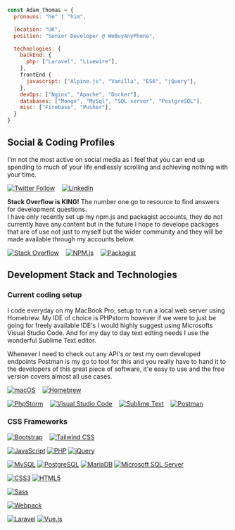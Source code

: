 ```javascript
const Adam_Thomas = {
  pronouns: "he" | "him",

  location: "UK",
  position: "Senior Developer @ WeBuyAnyPhone",

  technologies: {
    backEnd: {
      php: ["Laravel", "Livewire"],
    },
    frontEnd {
      javascript: ["Alpine.js", "Vanilla", "ES6", "jQuery"],
    },
    devOps: ["Nginx", "Apache", "Docker"],
    databases: ["Mongo", "MySql", "SQL server", "PostgreSQL"],
    misc: ["Firebase", "Pusher"],
  }
}
```

## Social & Coding Profiles

I'm not the most active on social media as I feel that you can end up spending to much of your life endlessly scrolling and achieving nothing with your time.

[![Twitter Follow](https://img.shields.io/static/v1?message=Follow%20@aptcreatedesign&logo=Twitter&labelColor=1DA1F2&color=white&logoColor=white&label=%20&style=for-the-badge)](https://img.shields.io/twitter/follow/aptcreatedesign) &nbsp;&nbsp; [![LinkedIn](https://img.shields.io/static/v1?message=LinkedIn%20@adampthomas&logo=LinkedIn&labelColor=0A66C2&color=white&logoColor=white&label=%20&style=for-the-badge)](https://www.linkedin.com/in/adampthomas/)

<b>Stack Overflow is KING!</b> The number one go to resource to find answers for development questions.<br>
I have only recently set up my npm.js and packagist accounts, they do not currently have any content but in the future I hope to develope packages that are of use not just to myself but the wider community and they will be made available through my accounts below.

[![Stack Overflow](https://img.shields.io/static/v1?message=Stack%20Overflow%20-%2000_adam&logo=Stack%20Overflow&labelColor=F58025&color=white&logoColor=white&label=%20&style=for-the-badge)](https://stackoverflow.com/users/9951404/00-adam) &nbsp;&nbsp; [![NPM.js](https://img.shields.io/static/v1?message=Npm%20-%20aptcd&logo=npm&labelColor=CB3837&color=white&logoColor=white&label=%20&style=for-the-badge)](https://www.npmjs.com/~aptcd) &nbsp;&nbsp; [![Packagist](https://img.shields.io/static/v1?message=Packagist%20-%20aptcreativedesign&logo=Packagist&labelColor=F28D1A&color=white&&logoColor=white&label=%20&style=for-the-badge)](https://packagist.org/users/aptcreativedesign/packages/)

## Development Stack and Technologies

### Current coding setup

I code everyday on my MacBook Pro, setup to run a local web server using Homebrew. My IDE of choice is PHPstorm however if we were to just be going for freely available IDE's I would highly suggest using Microsofts Visual Studio Code. And for my day to day text edting needs I use the wonderful Sublime Text editor.

Whenever I need to check out any API's or test my own developed endpoints Postman is my go to tool for this and you really have to hand it to the developers of this great piece of software, it'e easy to use and the free version covers almost all use cases.

[![macOS](https://img.shields.io/static/v1?message=macOS&logo=macOS&labelColor=000000&color=white&logoColor=white&label=%20&style=for-the-badge)](https://laravel.com/) &nbsp;&nbsp; [![Homebrew](https://img.shields.io/static/v1?message=Homebrew&logo=Homebrew&labelColor=FBB040&color=white&logoColor=white&label=%20&style=for-the-badge)](https://laravel.com/)

[![PhpStorm](https://img.shields.io/static/v1?message=PhpStorm&logo=PhpStorm&labelColor=b744f0&color=white&logoColor=white&label=%20&style=for-the-badge)](https://laravel.com/) &nbsp;&nbsp; [![Visual Studio Code](https://img.shields.io/static/v1?message=Visual%20Studio%20Code&logo=Visual%20Studio%20Code&labelColor=007ACC&color=white&logoColor=white&label=%20&style=for-the-badge)](https://laravel.com/) &nbsp;&nbsp; [![Sublime Text](https://img.shields.io/static/v1?message=Sublime%20Text&logo=Sublime%20Text&labelColor=FF9800&color=white&logoColor=white&label=%20&style=for-the-badge)](https://laravel.com/) &nbsp;&nbsp; [![Postman](https://img.shields.io/static/v1?message=Postman&logo=Postman&labelColor=FF6C37&color=white&logoColor=white&label=%20&style=for-the-badge)](https://laravel.com/)



### CSS Frameworks

[![Bootstrap](https://img.shields.io/static/v1?message=Bootstrap&logo=Bootstrap&labelColor=7952B3&color=white&logoColor=white&label=%20&style=for-the-badge)](https://laravel.com/) &nbsp;&nbsp; [![Tailwind CSS](https://img.shields.io/static/v1?message=Tailwind%20CSS&logo=tailwindcss&labelColor=06B6D4&color=white&logoColor=white&label=%20&style=for-the-badge)](https://laravel.com/)

[![JavaScript](https://img.shields.io/static/v1?message=JavaScript&logo=JavaScript&labelColor=F7DF1E&color=white&logoColor=white&label=%20&style=for-the-badge)](https://laravel.com/)
[![PHP](https://img.shields.io/static/v1?message=PHP&logo=PHP&labelColor=777BB4&color=white&logoColor=white&label=%20&style=for-the-badge)](https://laravel.com/)
[![jQuery](https://img.shields.io/static/v1?message=jQuery&logo=jQuery&labelColor=0769AD&color=white&logoColor=white&label=%20&style=for-the-badge)](https://laravel.com/)



[![MySQL](https://img.shields.io/static/v1?message=MySQL&logo=MySQL&labelColor=4479A1&color=white&logoColor=white&label=%20&style=for-the-badge)](https://laravel.com/)
[![PostgreSQL](https://img.shields.io/static/v1?message=PostgreSQL&logo=PostgreSQL&labelColor=4169E1&color=white&logoColor=white&label=%20&style=for-the-badge)](https://laravel.com/)
[![MariaDB](https://img.shields.io/static/v1?message=MariaDB&logo=MariaDB&labelColor=003545&color=white&logoColor=white&label=%20&style=for-the-badge)](https://laravel.com/)
[![Microsoft SQL Server](https://img.shields.io/static/v1?message=Microsoft%20SQL%20Server&logo=microsoftsqlserver&labelColor=CC2927&color=white&logoColor=white&label=%20&style=for-the-badge)](https://laravel.com/)



[![CSS3](https://img.shields.io/static/v1?message=CSS3&logo=CSS3&labelColor=1572B6&color=white&logoColor=white&label=%20&style=for-the-badge)](https://laravel.com/)
[![HTML5](https://img.shields.io/static/v1?message=HTML5&logo=HTML5&labelColor=E34F26&color=white&logoColor=white&label=%20&style=for-the-badge)](https://laravel.com/)







[![Sass](https://img.shields.io/static/v1?message=Sass&logo=Sass&labelColor=CC6699&color=white&logoColor=white&label=%20&style=for-the-badge)](https://laravel.com/)


[![Webpack](https://img.shields.io/static/v1?message=Webpack&logo=Webpack&labelColor=8DD6F9&color=white&logoColor=white&label=%20&style=for-the-badge)](https://laravel.com/)


[![Laravel](https://img.shields.io/static/v1?message=Laravel&logo=laravel&labelColor=FF2D20&color=white&logoColor=white&label=%20&style=for-the-badge)](https://laravel.com/)
[![Vue.js](https://img.shields.io/static/v1?message=Vue.js&logo=Vue.js&labelColor=4FC08D&color=white&logoColor=white&label=%20&style=for-the-badge)](https://laravel.com/)



